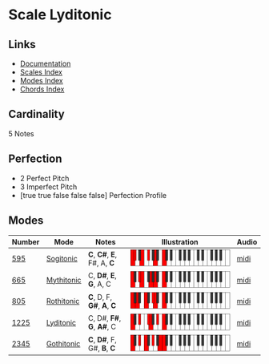 # Scale Lyditonic

## Links

- [Documentation](index.md)
- [Scales Index](Scales.md)
- [Modes Index](Modes.md)
- [Chords Index](Chords.md)

## Cardinality

5 Notes

## Perfection

- 2 Perfect Pitch
- 3 Imperfect Pitch
- [true true false false false] Perfection Profile

## Modes

| Number | Mode | Notes | Illustration | Audio |
|--------|------|-------|--------------|-------|
| [595](https://ianring.com/musictheory/scales/595) | [Sogitonic](ModeSogitonic.md) | **C**, **C#**, **E**, F#, A, **C** | ![CNaturalSogitonic](ModeCNaturalSogitonic.png) | [midi](https://github.com/edipermadi/music/blob/main/docs/ModeCNaturalSogitonic.mid?raw=true) | 
| [665](https://ianring.com/musictheory/scales/665) | [Mythitonic](ModeMythitonic.md) | C, **D#**, **E**, **G**, A, C | ![CNaturalMythitonic](ModeCNaturalMythitonic.png) | [midi](https://github.com/edipermadi/music/blob/main/docs/ModeCNaturalMythitonic.mid?raw=true) | 
| [805](https://ianring.com/musictheory/scales/805) | [Rothitonic](ModeRothitonic.md) | **C**, D, F, **G#**, **A**, **C** | ![CNaturalRothitonic](ModeCNaturalRothitonic.png) | [midi](https://github.com/edipermadi/music/blob/main/docs/ModeCNaturalRothitonic.mid?raw=true) | 
| [1225](https://ianring.com/musictheory/scales/1225) | [Lyditonic](ModeLyditonic.md) | C, D#, **F#**, **G**, **A#**, C | ![CNaturalLyditonic](ModeCNaturalLyditonic.png) | [midi](https://github.com/edipermadi/music/blob/main/docs/ModeCNaturalLyditonic.mid?raw=true) | 
| [2345](https://ianring.com/musictheory/scales/2345) | [Gothitonic](ModeGothitonic.md) | **C**, **D#**, F, G#, **B**, **C** | ![CNaturalGothitonic](ModeCNaturalGothitonic.png) | [midi](https://github.com/edipermadi/music/blob/main/docs/ModeCNaturalGothitonic.mid?raw=true) | 

